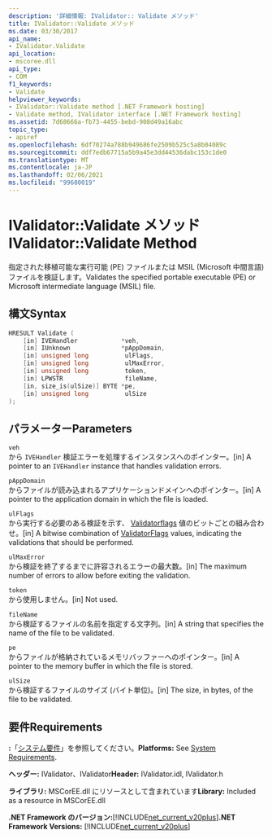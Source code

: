 ```yaml
---
description: '詳細情報: IValidator:: Validate メソッド'
title: IValidator::Validate メソッド
ms.date: 03/30/2017
api_name:
- IValidator.Validate
api_location:
- mscoree.dll
api_type:
- COM
f1_keywords:
- Validate
helpviewer_keywords:
- IValidator::Validate method [.NET Framework hosting]
- Validate method, IValidator interface [.NET Framework hosting]
ms.assetid: 7d68666a-fb73-4455-bebd-908d49a16abc
topic_type:
- apiref
ms.openlocfilehash: 6df70274a788b949686fe2509b525c5a8b04089c
ms.sourcegitcommit: ddf7edb67715a5b9a45e3dd44536dabc153c1de0
ms.translationtype: MT
ms.contentlocale: ja-JP
ms.lasthandoff: 02/06/2021
ms.locfileid: "99680019"
---
```

# <a name="ivalidatorvalidate-method"></a><span data-ttu-id="73ae4-103">IValidator::Validate メソッド</span><span class="sxs-lookup"><span data-stu-id="73ae4-103">IValidator::Validate Method</span></span>

<span data-ttu-id="73ae4-104">指定された移植可能な実行可能 (PE) ファイルまたは MSIL (Microsoft 中間言語) ファイルを検証します。</span><span class="sxs-lookup"><span data-stu-id="73ae4-104">Validates the specified portable executable (PE) or Microsoft intermediate language (MSIL) file.</span></span>  
  
## <a name="syntax"></a><span data-ttu-id="73ae4-105">構文</span><span class="sxs-lookup"><span data-stu-id="73ae4-105">Syntax</span></span>  
  
```cpp  
HRESULT Validate (  
    [in] IVEHandler            *veh,  
    [in] IUnknown              *pAppDomain,  
    [in] unsigned long          ulFlags,  
    [in] unsigned long          ulMaxError,  
    [in] unsigned long          token,  
    [in] LPWSTR                 fileName,  
    [in, size_is(ulSize)] BYTE *pe,  
    [in] unsigned long          ulSize  
);  
```  
  
## <a name="parameters"></a><span data-ttu-id="73ae4-106">パラメーター</span><span class="sxs-lookup"><span data-stu-id="73ae4-106">Parameters</span></span>  

 `veh`  
 <span data-ttu-id="73ae4-107">から `IVEHandler` 検証エラーを処理するインスタンスへのポインター。</span><span class="sxs-lookup"><span data-stu-id="73ae4-107">[in] A pointer to an `IVEHandler` instance that handles validation errors.</span></span>  
  
 `pAppDomain`  
 <span data-ttu-id="73ae4-108">からファイルが読み込まれるアプリケーションドメインへのポインター。</span><span class="sxs-lookup"><span data-stu-id="73ae4-108">[in] A pointer to the application domain in which the file is loaded.</span></span>  
  
 `ulFlags`  
 <span data-ttu-id="73ae4-109">から実行する必要のある検証を示す、 [Validatorflags](validatorflags-enumeration.md) 値のビットごとの組み合わせ。</span><span class="sxs-lookup"><span data-stu-id="73ae4-109">[in] A bitwise combination of [ValidatorFlags](validatorflags-enumeration.md) values, indicating the validations that should be performed.</span></span>  
  
 `ulMaxError`  
 <span data-ttu-id="73ae4-110">から検証を終了するまでに許容されるエラーの最大数。</span><span class="sxs-lookup"><span data-stu-id="73ae4-110">[in] The maximum number of errors to allow before exiting the validation.</span></span>  
  
 `token`  
 <span data-ttu-id="73ae4-111">から使用しません。</span><span class="sxs-lookup"><span data-stu-id="73ae4-111">[in] Not used.</span></span>  
  
 `fileName`  
 <span data-ttu-id="73ae4-112">から検証するファイルの名前を指定する文字列。</span><span class="sxs-lookup"><span data-stu-id="73ae4-112">[in] A string that specifies the name of the file to be validated.</span></span>  
  
 `pe`  
 <span data-ttu-id="73ae4-113">からファイルが格納されているメモリバッファーへのポインター。</span><span class="sxs-lookup"><span data-stu-id="73ae4-113">[in] A pointer to the memory buffer in which the file is stored.</span></span>  
  
 `ulSize`  
 <span data-ttu-id="73ae4-114">から検証するファイルのサイズ (バイト単位)。</span><span class="sxs-lookup"><span data-stu-id="73ae4-114">[in] The size, in bytes, of the file to be validated.</span></span>  
  
## <a name="requirements"></a><span data-ttu-id="73ae4-115">要件</span><span class="sxs-lookup"><span data-stu-id="73ae4-115">Requirements</span></span>  

 <span data-ttu-id="73ae4-116">**:**「[システム要件](../../get-started/system-requirements.md)」を参照してください。</span><span class="sxs-lookup"><span data-stu-id="73ae4-116">**Platforms:** See [System Requirements](../../get-started/system-requirements.md).</span></span>  
  
 <span data-ttu-id="73ae4-117">**ヘッダー:** IValidator、IValidator</span><span class="sxs-lookup"><span data-stu-id="73ae4-117">**Header:** IValidator.idl, IValidator.h</span></span>  
  
 <span data-ttu-id="73ae4-118">**ライブラリ:** MSCorEE.dll にリソースとして含まれています</span><span class="sxs-lookup"><span data-stu-id="73ae4-118">**Library:** Included as a resource in MSCorEE.dll</span></span>  
  
 <span data-ttu-id="73ae4-119">**.NET Framework のバージョン:**[!INCLUDE[net_current_v20plus](../../../../includes/net-current-v20plus-md.md)]</span><span class="sxs-lookup"><span data-stu-id="73ae4-119">**.NET Framework Versions:** [!INCLUDE[net_current_v20plus](../../../../includes/net-current-v20plus-md.md)]</span></span>  
